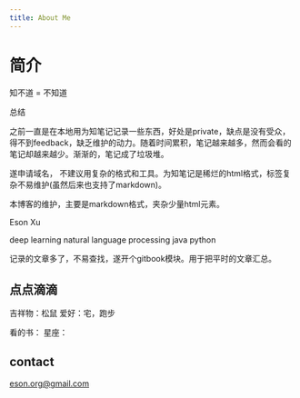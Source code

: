 ```yaml
---
title: About Me
---
```


# 简介

知不道 = 不知道

总结

之前一直是在本地用为知笔记记录一些东西，好处是private，缺点是没有受众，得不到feedback，缺乏维护的动力。随着时间累积，笔记越来越多，然而会看的笔记却越来越少。渐渐的，笔记成了垃圾堆。

遂申请域名，
不建议用复杂的格式和工具。为知笔记是稀烂的html格式，标签复杂不易维护(虽然后来也支持了markdown)。

本博客的维护，主要是markdown格式，夹杂少量html元素。



Eson Xu

deep learning
natural language processing
java python


记录的文章多了，不易查找，遂开个gitbook模块。用于把平时的文章汇总。



## 点点滴滴

吉祥物：松鼠
爱好：宅，跑步

看的书：
星座：



## contact 
eson.org@gmail.com


